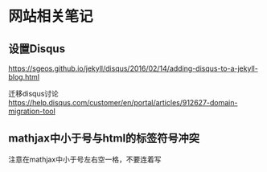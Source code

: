 # 网站相关笔记
## 设置Disqus

https://sgeos.github.io/jekyll/disqus/2016/02/14/adding-disqus-to-a-jekyll-blog.html

迁移disqus讨论
https://help.disqus.com/customer/en/portal/articles/912627-domain-migration-tool

## mathjax中小于号与html的标签符号冲突

注意在mathjax中小于号左右空一格，不要连着写
